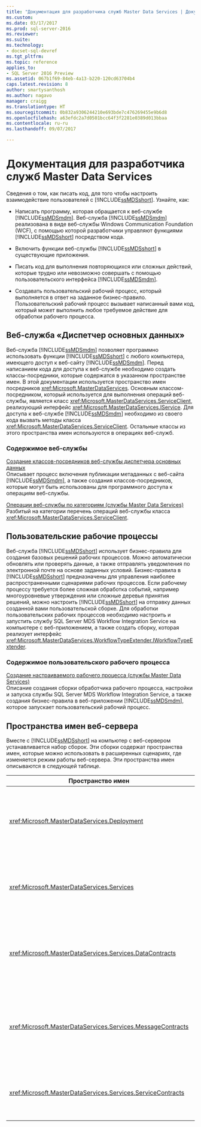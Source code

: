 ```yaml
---
title: "Документация для разработчика служб Master Data Services | Документы Майкрософт"
ms.custom: 
ms.date: 03/17/2017
ms.prod: sql-server-2016
ms.reviewer: 
ms.suite: 
ms.technology:
- docset-sql-devref
ms.tgt_pltfrm: 
ms.topic: reference
applies_to:
- SQL Server 2016 Preview
ms.assetid: 067b1f69-84eb-4a13-b220-120cd63704b4
caps.latest.revision: 8
author: smartysanthosh
ms.author: nagavo
manager: craigg
ms.translationtype: HT
ms.sourcegitcommit: 0b832a9306244210e693bde7c476269455e9b6d8
ms.openlocfilehash: a63efdc2a7d0501bcc64f3f2281e0389d013bbaa
ms.contentlocale: ru-ru
ms.lasthandoff: 09/07/2017

---
```

# <a name="master-data-services-developer-documentation"></a>Документация для разработчика служб Master Data Services
  Сведения о том, как писать код, для того чтобы настроить взаимодействие пользователей с [!INCLUDE[ssMDSshort](../../includes/ssmdsshort-md.md)]. Узнайте, как:  
  
-   Написать программу, которая обращается к веб-службе [!INCLUDE[ssMDSmdm](../../includes/ssmdsmdm-md.md)]. Веб-служба [!INCLUDE[ssMDSmdm](../../includes/ssmdsmdm-md.md)] реализована в виде веб-службы Windows Communication Foundation (WCF), с помощью которой разработчики управляют функциями [!INCLUDE[ssMDSshort](../../includes/ssmdsshort-md.md)] посредством кода.  
  
-   Включить функции веб-службы [!INCLUDE[ssMDSshort](../../includes/ssmdsshort-md.md)] в существующие приложения.  
  
-   Писать код для выполнения повторяющихся или сложных действий, которые трудно или невозможно совершать с помощью пользовательского интерфейса [!INCLUDE[ssMDSmdm](../../includes/ssmdsmdm-md.md)].  
  
-   Создавать пользовательский рабочий процесс, который выполняется в ответ на заданное бизнес-правило. Пользовательский рабочий процесс вызывает написанный вами код, который может выполнить любое требуемое действие для обработки рабочего процесса.  
  
## <a name="master-data-manager-web-service"></a>Веб-служба «Диспетчер основных данных»  
 Веб-служба [!INCLUDE[ssMDSmdm](../../includes/ssmdsmdm-md.md)] позволяет программно использовать функции [!INCLUDE[ssMDSshort](../../includes/ssmdsshort-md.md)] с любого компьютера, имеющего доступ к веб-сайту [!INCLUDE[ssMDSmdm](../../includes/ssmdsmdm-md.md)]. Перед написанием кода для доступа к веб-службе необходимо создать классы-посредники, которые содержатся в указанном пространстве имен. В этой документации используется пространство имен посредников <xref:Microsoft.MasterDataServices>. Основным классом-посредником, который используется для выполнения операций веб-службы, является класс <xref:Microsoft.MasterDataServices.ServiceClient>, реализующий интерфейс <xref:Microsoft.MasterDataServices.IService>. Для доступа к веб-службе [!INCLUDE[ssMDSmdm](../../includes/ssmdsmdm-md.md)] необходимо из своего кода вызвать методы класса <xref:Microsoft.MasterDataServices.ServiceClient>. Остальные классы из этого пространства имен используются в операциях веб-служб.  
  
### <a name="web-service-content"></a>Содержимое веб-службы  
 [Создание классов-посредников веб-службы диспетчера основных данных](../../master-data-services/develop/create-master-data-manager-web-service-proxy-classes.md)  
 Описывает процесс включения публикации метаданных с веб-сайта [!INCLUDE[ssMDSmdm](../../includes/ssmdsmdm-md.md)], а также создания классов-посредников, которые могут быть использованы для программного доступа к операциям веб-службы.  
  
 [Операции веб-службы по категориям (службы Master Data Services)](../../master-data-services/develop/categorized-web-service-operations-master-data-services.md)  
 Разбитый на категории перечень операций веб-службы класса <xref:Microsoft.MasterDataServices.ServiceClient>.  
  
## <a name="custom-workflows"></a>Пользовательские рабочие процессы  
 Веб-служба [!INCLUDE[ssMDSshort](../../includes/ssmdsshort-md.md)] использует бизнес-правила для создания базовых решений рабочих процессов. Можно автоматически обновлять или проверять данные, а также отправлять уведомления по электронной почте на основе заданных условий. Бизнес-правила в [!INCLUDE[ssMDSshort](../../includes/ssmdsshort-md.md)] предназначены для управления наиболее распространенными сценариями рабочих процессов. Если рабочему процессу требуется более сложная обработка событий, например многоуровневые утверждения или сложные деревья принятия решений, можно настроить [!INCLUDE[ssMDSshort](../../includes/ssmdsshort-md.md)] на отправку данных созданной вами пользовательской сборке. Для обработки пользовательских рабочих процессов необходимо настроить и запустить службу SQL Server MDS Workflow Integration Service на компьютере с веб-приложением, а также создать сборку, которая реализует интерфейс <xref:Microsoft.MasterDataServices.WorkflowTypeExtender.IWorkflowTypeExtender>.  
  
### <a name="custom-workflow-content"></a>Содержимое пользовательского рабочего процесса  
 [Создание настраиваемого рабочего процесса (службы Master Data Services)](../../master-data-services/develop/create-a-custom-workflow-master-data-services.md)  
 Описание создания сборки обработчика рабочего процесса, настройки и запуска службы SQL Server MDS Workflow Integration Service, а также создания бизнес-правила в веб-приложении [!INCLUDE[ssMDSmdm](../../includes/ssmdsmdm-md.md)], которое запускает пользовательский рабочий процесс.  
  
## <a name="web-server-namespaces"></a>Пространства имен веб-сервера  
 Вместе с [!INCLUDE[ssMDSshort](../../includes/ssmdsshort-md.md)] на компьютер с веб-сервером устанавливается набор сборок. Эти сборки содержат пространства имен, которые можно использовать в расширенных сценариях, где изменяется режим работы веб-сервера. Эти пространства имен описываются в следующей таблице.  
  
|Пространство имен|Описание|  
|---------------|-----------------|  
|<xref:Microsoft.MasterDataServices.Deployment>|Содержит классы, которые можно использовать для создания пакета развертывания из модели и для развертывания пакета в базе данных [!INCLUDE[ssMDSshort](../../includes/ssmdsshort-md.md)].|  
|<xref:Microsoft.MasterDataServices.Services>|Содержит класс, который принимает и обрабатывает операции веб-служб, выполняемые на веб-сервере, посредством приложения [!INCLUDE[ssMDSmdm](../../includes/ssmdsmdm-md.md)].|  
|<xref:Microsoft.MasterDataServices.Services.DataContracts>|Содержит классы, которые определяют, каким образом данные передаются с клиентского компьютера через веб-приложение [!INCLUDE[ssMDSmdm](../../includes/ssmdsmdm-md.md)] на веб-сервер.|  
|<xref:Microsoft.MasterDataServices.Services.MessageContracts>|Содержит классы, которые определяют, каким образом запросы и ответы передаются с клиентского компьютера через веб-приложение [!INCLUDE[ssMDSmdm](../../includes/ssmdsmdm-md.md)] на веб-сервер.|  
|<xref:Microsoft.MasterDataServices.Services.ServiceContracts>|Содержит интерфейс, определяющий операции, которые можно вызывать посредством веб-службы [!INCLUDE[ssMDSmdm](../../includes/ssmdsmdm-md.md)].|  
  
  
